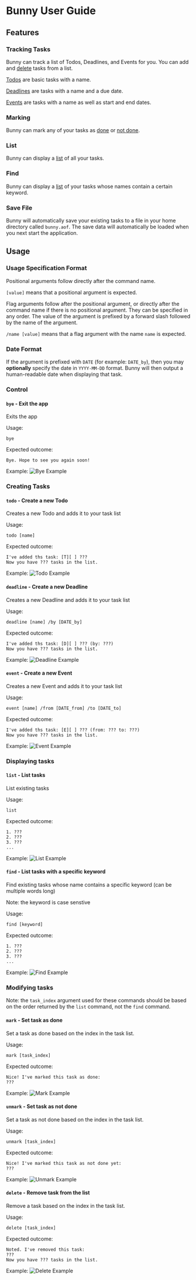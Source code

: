 # Bunny User Guide

## Features 

### Tracking Tasks

Bunny can track a list of Todos, Deadlines, and Events for you. You can add and [delete](#delete---remove-task-from-the-list) tasks from a list.

[Todos](#todo---create-a-new-todo) are basic tasks with a name.

[Deadlines](#deadline---create-a-new-deadline) are tasks with a name and a due date.

[Events](#event---create-a-new-event) are tasks with a name as well as start and end dates.

### Marking

Bunny can mark any of your tasks as [done](#mark---set-task-as-done) or [not done](#unmark---set-task-as-not-done).

### List

Bunny can display a [list](#list---list-tasks) of all your tasks.

### Find

Bunny can display a [list](#find---list-tasks-with-a-specific-keyword) of your tasks whose names contain a certain keyword.

### Save File

Bunny will automatically save your existing tasks to a file in your home directory called `bunny.aof`.
The save data will automatically be loaded when you next start the application.

## Usage

### Usage Specification Format
Positional arguments follow directly after the command name.

`[value]` means that a positional argument is expected.

Flag arguments follow after the positional argument, or directly after the command name if there is no positional argument.
They can be specified in any order.
The value of the argument is prefixed by a forward slash followed by the name of the argument.

`/name [value]` means that a flag argument with the name `name` is expected.

### Date Format
If the argument is prefixed with `DATE` (for example: `DATE_by`), then you may **optionally** specify the date in
`YYYY-MM-DD` format. Bunny will then output a human-readable date when displaying that task.

### Control
#### `bye` - Exit the app

Exits the app

Usage:

`bye`

Expected outcome:
```
Bye. Hope to see you again soon!
```

Example:
![Bye Example](./screenshots/bye.png)

### Creating Tasks
#### `todo` - Create a new Todo

Creates a new Todo and adds it to your task list

Usage: 

`todo [name]`

Expected outcome:
```
I've added ths task: [T][ ] ???
Now you have ??? tasks in the list.
```

Example:
![Todo Example](./screenshots/todo.png)

#### `deadline` - Create a new Deadline

Creates a new Deadline and adds it to your task list

Usage:

`deadline [name] /by [DATE_by]`

Expected outcome:
```
I've added ths task: [D][ ] ??? (by: ???)
Now you have ??? tasks in the list.
```

Example:
![Deadline Example](./screenshots/deadline.png)

#### `event` - Create a new Event

Creates a new Event and adds it to your task list

Usage:

`event [name] /from [DATE_from] /to [DATE_to]`

Expected outcome:
```
I've added ths task: [E][ ] ??? (from: ??? to: ???)
Now you have ??? tasks in the list.
```

Example:
![Event Example](./screenshots/event.png)

### Displaying tasks
#### `list` - List tasks

List existing tasks

Usage:

`list`

Expected outcome:
```
1. ???
2. ???
3. ???
...
```

Example:
![List Example](./screenshots/list.png)

#### `find` - List tasks with a specific keyword

Find existing tasks whose name contains a specific keyword (can be multiple words long)

Note: the keyword is case senstive

Usage:

`find [keyword]`

Expected outcome:
```
1. ???
2. ???
3. ???
...
```

Example:
![Find Example](./screenshots/find.png)

### Modifying tasks
Note: the `task_index` argument used for these commands should be based on the order returned by the
`list` command, not the `find` command.

#### `mark` - Set task as done

Set a task as done based on the index in the task list.

Usage:

`mark [task_index]`

Expected outcome:
```
Nice! I've marked this task as done:
???
```

Example:
![Mark Example](./screenshots/mark.png)

#### `unmark` - Set task as not done

Set a task as not done based on the index in the task list.

Usage:

`unmark [task_index]`

Expected outcome:
```
Nice! I've marked this task as not done yet:
???
```

Example:
![Unmark Example](./screenshots/unmark.png)

#### `delete` - Remove task from the list

Remove a task based on the index in the task list.

Usage:

`delete [task_index]`

Expected outcome:
```
Noted. I've removed this task:
???
Now you have ??? tasks in the list.
```

Example:
![Delete Example](./screenshots/delete.png)
